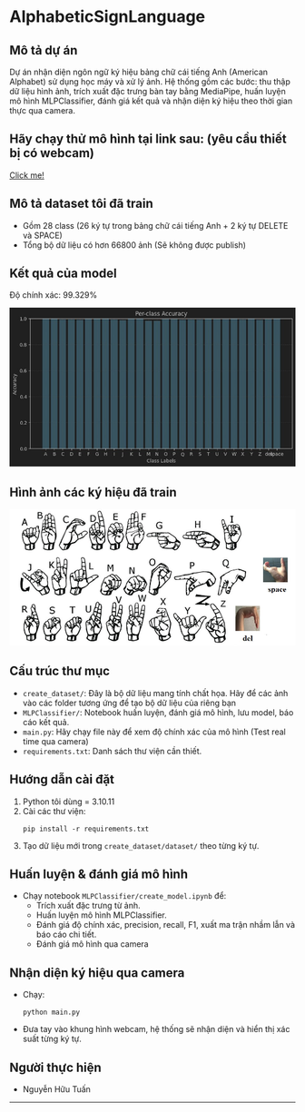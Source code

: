 # AlphabeticSignLanguage

## Mô tả dự án

Dự án nhận diện ngôn ngữ ký hiệu bảng chữ cái tiếng Anh (American Alphabet) sử dụng học máy và xử lý ảnh. Hệ thống gồm các bước: thu thập dữ liệu hình ảnh, trích xuất đặc trưng bàn tay bằng MediaPipe, huấn luyện mô hình MLPClassifier, đánh giá kết quả và nhận diện ký hiệu theo thời gian thực qua camera.

## Hãy chạy thử mô hình tại link sau: (yêu cầu thiết bị có webcam)

[Click me! ](https://alphabeticsignlanguage-8cgtokmhpksjnrmd9xtgga.streamlit.app/)

## Mô tả dataset tôi đã train

- Gồm 28 class (26 ký tự trong bảng chữ cái tiếng Anh + 2 ký tự DELETE và SPACE)
- Tổng bộ dữ liệu có hơn 66800 ảnh (Sẽ không được publish)

## Kết quả của model

Độ chính xác: 99.329%

![Độ chính xác chi tiết từng lớp](per_class_accuracy.jpg)

## Hình ảnh các ký hiệu đã train

![Bảng ký hiệu](all_sign.png)

## Cấu trúc thư mục

- `create_dataset/`: Đây là bộ dữ liệu mang tính chất họa. Hãy để các ảnh vào các folder tương ứng để tạo bộ dữ liệu của riêng bạn
- `MLPClassifier/`: Notebook huấn luyện, đánh giá mô hình, lưu model, báo cáo kết quả.
- `main.py`: Hãy chạy file này để xem độ chính xác của mô hình (Test real time qua camera)
- `requirements.txt`: Danh sách thư viện cần thiết.

## Hướng dẫn cài đặt

1. Python tôi dùng = 3.10.11
2. Cài các thư viện:
   ```
   pip install -r requirements.txt
   ```
3. Tạo dữ liệu mới trong `create_dataset/dataset/` theo từng ký tự.

## Huấn luyện & đánh giá mô hình

- Chạy notebook `MLPClassifier/create_model.ipynb` để:
  - Trích xuất đặc trưng từ ảnh.
  - Huấn luyện mô hình MLPClassifier.
  - Đánh giá độ chính xác, precision, recall, F1, xuất ma trận nhầm lẫn và báo cáo chi tiết.
  - Đánh giá mô hình qua camera

## Nhận diện ký hiệu qua camera

- Chạy:
  ```
  python main.py
  ```
- Đưa tay vào khung hình webcam, hệ thống sẽ nhận diện và hiển thị xác suất từng ký tự.

## Người thực hiện

- Nguyễn Hữu Tuấn

---
